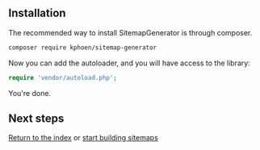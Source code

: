 ## Installation

The recommended way to install SitemapGenerator is through composer.

```bash
composer require kphoen/sitemap-generator
```

Now you can add the autoloader, and you will have access to the library:

```php
require 'vendor/autoload.php';
```

You're done.

## Next steps

[Return to the index](https://github.com/K-Phoen/SitemapGenerator/blob/master/doc/index.md) or
[start building sitemaps](https://github.com/K-Phoen/SitemapGenerator/blob/master/doc/usage.md)
